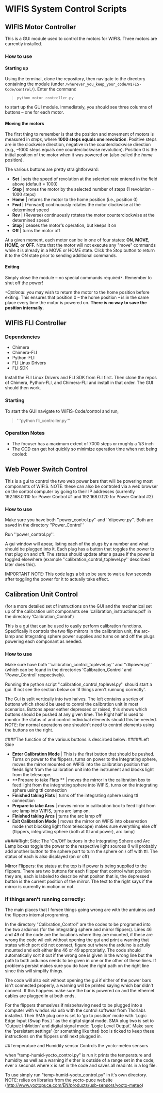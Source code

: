 # WIFIS System Control Scripts

## WIFIS Motor Controller
This is a GUI module used to control the motors for WIFIS. Three motors are currently installed.

### How to use
#### Starting up
Using the terminal, clone the repository, then navigate to the directory containing the module (under `/wherever_you_keep_your_code/WIFIS-Code/control/`). Enter the command

> ```python motor_controller.py```

to start up the GUI module. Immediately, you should see three columns of buttons – one for each motor.

#### Moving the motors
The first thing to remember is that the position and movement of motors is measured in *steps*, where **1000 steps equals one revolution**. Positive steps are in the clockwise direction, negative in the counterclockwise direction (e.g., –1000 steps equals one counterclockwise revolution). Position 0 is the initial position of the motor when it was powered on (also called the *home* position).

The various buttons are pretty straightforward:
* **Set** | sets the speed of revolution at the selected rate entered in the field above (default = 1000)
* **Step** | moves the motor by the selected number of steps (1 revolution = 1000 steps)
* **Home** | returns the motor to the home position (i.e., position 0)
* **Fwd** | (Forward) continuously rotates the motor clockwise at the determined speed
* **Rev** | (Reverse) continuously rotates the motor counterclockwise at the determined speed
* **Stop** | ceases the motor's operation, but keeps it on
* **Off** | turns the motor off

At a given moment, each motor can be in one of four states: **ON**, **MOVE**, **HOME**, or **OFF**. Note that the motor will not execute any "move" commands while it is already in a MOVE or HOME state. Click the Stop button to return it to the ON state prior to sending additional commands.

#### Exiting
Simply close the module – no special commands required`*`. Remember to shut off the power!

`*`*Optional*: you may wish to return the motor to the home position before exiting. This ensures that position 0 – the home position – is in the same place every time the motor is powered on. **There is no way to save the position internally**.

## WIFIS FLI Controller

### Dependencies

* Chimera
* Chimera-FLI
* Python-FLI
* FLI Linux Drivers
* FLI SDK

Install the FLI Linux Drivers and FLI SDK from FLI first. Then clone the repos of Chimera, Python-FLI, and Chimera-FLI and install in that order. The GUI should then work.

### Starting

To start the GUI navigate to WIFIS-Code/control and run,

> '''python fli_controller.py'''

### Operation Notes

* The focuser has a maximum extent of 7000 steps or roughly a 1/3 inch
* The CCD can get hot quickly so minimize operation time when not being cooled:


## Web Power Switch Control
This is a gui to control the two web power bars that will be powering most componants of WIFIS. NOTE: these can also be controled via a web browser on the control computer by going to their IP addresses (currently 192.168.0.110 for Power Control #1 and 192.168.0.120 for Power Control #2)

### How to use
Make sure you have both ''power_control.py'' and ''dlipower.py''. Both are saved in the directory ''Power_Control''

Run ''power_control.py''.

A gui window will apear, listing each of the plugs by a number and what should be plugged into it. Each plug has a button that toggles the power to that plug on and off. The status should update after a pause if the power is toggled elsewhere (example ''calibration_control_toplevel.py'' described later does this).

IMPORTANT NOTE: This code lags a bit so be sure to wait a few seconds after toggling the power for it to actually take effect. 


## Calibration Unit Control

(for a more detailed set of instructions on the GUI and the mechanical set up of the calibration unit componants see 'calibration_instructions.pdf' in the directory 'Calibration_Control')

This is a gui that can be used to easily perform calibration functions. Specifically it controls the two flip mirrors in the calibration unit, the arc-lamp and Integrating sphere power supplies and turns on and off the plugs powering each componant as needed. 

### How to use

Make sure have both ''calibration_control_toplevel.py'' and ''dlipower.py'' (which can be found in the directories 'Calibration_Control' and 'Power_Control' respectively).

Running the python script ''calibration_control_toplevel.py'' should start a gui. If not see the section below on 'if things aren't runnung correctly'.

The Gui is split vertically into two halves. The left contains a series of buttons which should be used to conrol the calibration unit in most scenarios. Buttons apear eather depressed or raised, this shows which buttons should be pushed at any given time. The Right half is used to monitor the status of and control individual elements should this be needed. NOTE: for normal operations one shouldn't need to control elements using the buttons on the right. 

####The function of the various buttons is descirbed below:
#####Left Side
* **Enter Calibration Mode** | This is the first button that should be pushed. Turns on power to the flippers, turns on power to the Integrating sphere, moves the mirror mounted on WIFIS into the calibration position that feeds light from the calibration unit into the instrument and blocks light from the telescope. 
* **Prepare to take Flats ** | moves the mirror in the calibration box to feed light from the integrating sphere into WIFIS, turns on the integrating sphere using ttl connection
* **Finished taking Flats** | turns off the integrating sphere using ttl connection
* **Prepare to take Arcs** | moves mirror in calibration box to feed light from arc lamp into WIFIS, turns arc lamp on.
* **Finished taking Arcs** | turns the arc lamp off
* **Exit Calibration Mode** | moves the mirror on WIFIS into observation mode (not blocking light from telescope) makes sure everything else off (flippers, integrating sphere (both at ttl and power), arc lamp)

#####Right Side:
The 'On/Off' buttons in the Integrating Sphere and Arc Lamp boxes toggle the power to the respective light sources (I will probably add another button to the sphere part to turn the sphere on / off with ttl. The status of each is also displayed (on or off)

Mirror Flippers: the status at the top is if power is being supplied to the flippers.  There are two buttons for each flipper that control what position they are, each is labeled to describe what positon that is, the depressed button is the current position of the mirror. The text to the right says if the mirror is currently in motion or not. 

### If things aren't running correctly:
The main places that I forsee things going wrong are with the arduinos and the flippers internal programing.

In the directory "Calibration_Control" are the codes to be programed into the two arduinos (for the integrating sphere and mirror flippers).  Lines 46 and 49 of the code are the locations where they are mounted, if these are wrong the code wil exit without opening the gui and print a warning that states which port did not connect, figure out where the arduino is actully mounted and edit either line 46 or 49 appropriatly. The code should automatically sort it out if the wrong one is given in the wrong line but the path to both arduinos needs to be given in one or the other of these lines. If problems persist makes sure you do have the right path on the right line since this will simplify things. 

The code will also exit without opening the gui if either of the power bars isn't connected properly, a warning will be printed saying which bar didn't connect. If this happens make sure the bar is powered on and the ethernet cables are plugged in at both ends. 

For the flippers themselves if misbehaving need to be plugged into a computer with windos via usb with the control softwear from Thorlabs installed. Their SMA plug one is set to ‘go to position’ mode with ‘Logic Edge Input (Swap Pos.) ‘ as the digital signal mode. SMA plug two is set to ‘Output: InMotion’ and digital signal mode: ‘Logic Level Output’.  Make sure the 'persistant settings' (or something like that) box is ticked to keep these instructions on the flippers until next plugged in.

##Temperature and Humidity sensor
Controls the yocto-meteo sensors

when "temp-humid-yocto_control.py" is run it prints the temperature and humidity as well as a warning if either is outside of a range set in the code, ever x seconds where x is set in the code and saves all readints in a log file.

To use simply run "temp-humid-yocto_control.py" in it's own directory. NOTE: relies on libraries from the yocto-puce website (http://www.yoctopuce.com/EN/products/usb-sensors/yocto-meteo)





